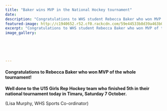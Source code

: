```yaml
---
title: "Baker wins MVP in the National Hockey tournament"
date: 
description: "Congratulations to WHS student Rebecca Baker who won MVP of the whole tournament!.."
featured-image: http://c1940652.r52.cf0.rackcdn.com/59e44533b8d39a463b0002ca/Rebecca-Baker-only-rep-side-sept-2017.jpg
excerpt: "Congratulations to WHS student Rebecca Baker who won MVP of the whole tournament!"
image_gallery:
    
    
    
    
    
---
```


<h4>Congratulations to Rebecca Baker who won MVP of the whole tournament!</h4>
<p><strong><strong></strong>Well done to the U15 Girls Rep Hockey team who finished 5th in their national tournament today in Timaru, Saturday 7 October.</strong></p>
<p>(Lisa Murphy, WHS Sports Co-ordinator)</p>

